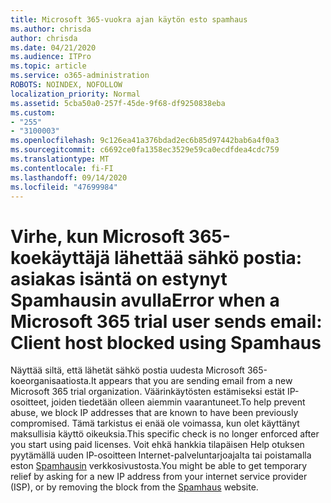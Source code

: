 ```yaml
---
title: Microsoft 365-vuokra ajan käytön esto spamhaus
ms.author: chrisda
author: chrisda
ms.date: 04/21/2020
ms.audience: ITPro
ms.topic: article
ms.service: o365-administration
ROBOTS: NOINDEX, NOFOLLOW
localization_priority: Normal
ms.assetid: 5cba50a0-257f-45de-9f68-df9250838eba
ms.custom:
- "255"
- "3100003"
ms.openlocfilehash: 9c126ea41a376bdad2ec6b85d97442bab6a4f0a3
ms.sourcegitcommit: c6692ce0fa1358ec3529e59ca0ecdfdea4cdc759
ms.translationtype: MT
ms.contentlocale: fi-FI
ms.lasthandoff: 09/14/2020
ms.locfileid: "47699984"
---
```

# <a name="error-when-a-microsoft-365-trial-user-sends-email-client-host-blocked-using-spamhaus"></a><span data-ttu-id="595b7-102">Virhe, kun Microsoft 365-koekäyttäjä lähettää sähkö postia: asiakas isäntä on estynyt Spamhausin avulla</span><span class="sxs-lookup"><span data-stu-id="595b7-102">Error when a Microsoft 365 trial user sends email: Client host blocked using Spamhaus</span></span>

<span data-ttu-id="595b7-103">Näyttää siltä, että lähetät sähkö postia uudesta Microsoft 365-koeorganisaatiosta.</span><span class="sxs-lookup"><span data-stu-id="595b7-103">It appears that you are sending email from a new Microsoft 365 trial organization.</span></span> <span data-ttu-id="595b7-104">Väärinkäytösten estämiseksi estät IP-osoitteet, joiden tiedetään olleen aiemmin vaarantuneet.</span><span class="sxs-lookup"><span data-stu-id="595b7-104">To help prevent abuse, we block IP addresses that are known to have been previously compromised.</span></span> <span data-ttu-id="595b7-105">Tämä tarkistus ei enää ole voimassa, kun olet käyttänyt maksullisia käyttö oikeuksia.</span><span class="sxs-lookup"><span data-stu-id="595b7-105">This specific check is no longer enforced after you start using paid licenses.</span></span> <span data-ttu-id="595b7-106">Voit ehkä hankkia tilapäisen Help otuksen pyytämällä uuden IP-osoitteen Internet-palveluntarjoajalta tai poistamalla eston [Spamhausin](https://go.microsoft.com/fwlink/p/?linkid=123245) verkkosivustosta.</span><span class="sxs-lookup"><span data-stu-id="595b7-106">You might be able to get temporary relief by asking for a new IP address from your internet service provider (ISP), or by removing the block from the [Spamhaus](https://go.microsoft.com/fwlink/p/?linkid=123245) website.</span></span>
